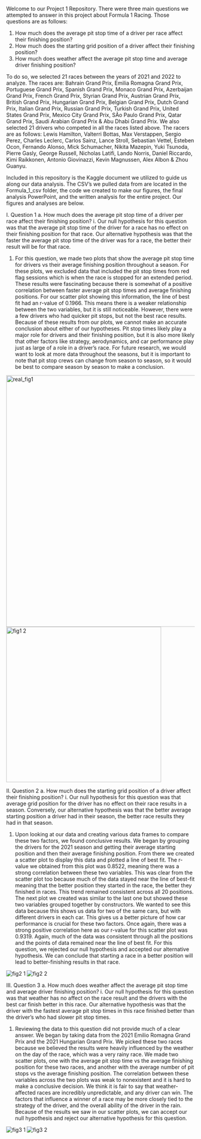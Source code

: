 Welcome to our Project 1 Repository. There were three main questions we attempted to answer in this project about Formula 1 Racing. Those questions are as follows: 

1.	How much does the average pit stop time of a driver 
per race affect their finishing position? 
2.	 How much does the starting grid position of a driver 
affect their finishing position?
3.	 How much does weather affect the average pit stop 
time and average driver finishing position?

To do so, we selected 21 races between the years of 2021 and 2022 to analyze. The races are: 
Bahrain Grand Prix, Emilia Romagna Grand Prix, Portuguese Grand Prix, Spanish Grand Prix, Monaco Grand Prix, Azerbaijan Grand Prix, French Grand Prix, Styrian Grand Prix, Austrian Grand Prix, British Grand Prix, Hungarian Grand Prix, Belgian Grand Prix, Dutch Grand Prix, Italian Grand Prix, Russian Grand Prix, Turkish Grand Prix, United States Grand Prix, Mexico City Grand Prix, SÃo Paulo Grand Prix, Qatar Grand Prix, Saudi Arabian Grand Prix & Abu Dhabi Grand Prix. 
We also selected 21 drivers who competed in all the races listed above. The racers are as follows: 
Lewis Hamilton, Valterri Bottas, Max Verstappen, Sergio Perez, Charles Leclerc, Carlos Sainz, Lance Stroll, Sebastian Vettel, Esteben Ocon, Fernando Alonso, Mick Schumacher, Nikita Mazepin, Yuki Tsunoda, Pierre Gasly, George Russell, Nicholas Latifi, Lando Norris, Daniel Riccardo, Kimi Raikkonen, Antonio Giovinazzi, Kevin Magnussen, Alex Albon & Zhou Guanyu. 


Included in this repository is the Kaggle document we utilized to guide us along our data analysis. The CSV’s we pulled data from are located in the Formula_1_csv folder, the code we created to make our figures, the final analysis PowerPoint, and the written analysis for the entire project.  Our figures and analyses are below. 

I.	Question 1
a.	How much does the average pit stop time of a driver per race affect their finishing position?
i.	Our null hypothesis for this question was that the average pit stop time of the driver for a race has no effect on their finishing position for that race. Our     alternative hypothesis was that the faster the average pit stop time of the driver was for a race, the better their result will be for that race. 
1.	For this question, we made two plots that show the average pit stop time for drivers vs their average finishing position throughout a season. For these plots,    we excluded data that included the pit stop times from red flag sessions which is when the race is stopped for an extended period. These results were fascinating    because there is somewhat of a positive correlation between faster average pit stop times and average finishing positions. For our scatter plot showing this          information, the line of best fit had an r-value of 0.1966. This means there is a weaker relationship between the two variables, but it is still noticeable.          However, there were a few drivers who had quicker pit stops, but not the best race results. Because of these results from our plots, we cannot make an accurate      conclusion about either of our hypotheses. Pit stop times likely play a major role for drivers and their finishing position, but it is also more likely that other factors like strategy, aerodynamics, and car performance play just as large of a role in a driver’s race. For future research, we would want to look at more data throughout the seasons, but it is important to note that pit stop crews can change from season to season, so it would be best to compare season by season to make a conclusion. 


<img width="670" alt="real_fig1" src="https://user-images.githubusercontent.com/124079708/231049534-9f9371b4-43ec-467a-9bb7-4d01b817d501.png">
<img width="414" alt="fig1 2" src="https://user-images.githubusercontent.com/124079708/231049754-8485fefd-124b-42b1-8d45-b2fca71f71db.png">


II.	Question 2
a.	How much does the starting grid position of a driver affect their finishing position?
i.	Our null hypothesis for this question was that average grid position for the driver has no effect on their race results in a season. Conversely, our alternative hypothesis was that the better average starting position a driver had in their season, the better race results they had in that season. 
1.	Upon looking at our data and creating various data frames to compare these two factors, we found conclusive results. We began by grouping the drivers for the 2021 season and getting their average starting position and then their average finishing position. From there we created a scatter plot to display this data and plotted a line of best fit. The r-value we obtained from this plot was 0.8522, meaning there was a strong correlation between these two variables. This was clear from the scatter plot too because much of the data stayed near the line of best-fit meaning that the better position they started in the race, the better they finished in races. This trend remained consistent across all 20 positions. The next plot we created was similar to the last one but showed these two variables grouped together by constructors. We wanted to see this data because this shows us data for two of the same cars, but with different drivers in each car. This gives us a better picture of how car performance is crucial for these two factors. Once again, there was a strong positive correlation here as our r-value for this scatter plot was 0.9319. Again, much of the data was consistent through all the positions and the points of data remained near the line of best fit. For this question, we rejected our null hypothesis and accepted our alternative hypothesis. We can conclude that starting a race in a better position will lead to better-finishing results in that race. 

![fig2 1](https://user-images.githubusercontent.com/124079708/231049964-e412eea3-349b-43be-8308-1d04a987c506.png)
![fig2 2](https://user-images.githubusercontent.com/124079708/231049977-8d6cd2f0-4211-4153-908f-87dda967d2e6.png)


III.	Question 3
a.	How much does weather affect the average pit stop time and average driver finishing position?
i.	Our null hypothesis for this question was that weather has no affect on the race result and the drivers with the best car finish better in this race. Our alternative hypothesis was that the driver with the fastest average pit stop times in this race finished better than the driver’s who had slower pit stop times. 
1.	Reviewing the data to this question did not provide much of a clear answer. We began by taking data from the 2021 Emilio Romagna Grand Prix and the 2021 Hungarian Grand Prix. We picked these two races because we believed the results were heavily influenced by the weather on the day of the race, which was a very rainy race. We made two scatter plots, one with the average pit stop time vs the average finishing position for these two races, and another with the average number of pit stops vs the average finishing position. The correlation between these variables across the two plots was weak to nonexistent and it is hard to make a conclusive decision. We think it is fair to say that weather-affected races are incredibly unpredictable, and any driver can win. The factors that influence a winner of a race may be more closely tied to the strategy of the driver, and the overall ability of the driver in the rain. Because of the results we saw in our scatter plots, we can accept our null hypothesis and reject our alternative hypothesis for this question. 

![fig3 1](https://user-images.githubusercontent.com/124079708/231050014-6484951a-5ddd-4c78-b539-7467dd27f8d7.png)
![fig3 2](https://user-images.githubusercontent.com/124079708/231050018-42f0edeb-0e17-47d8-bbbf-ef9ca6533f8a.png)









